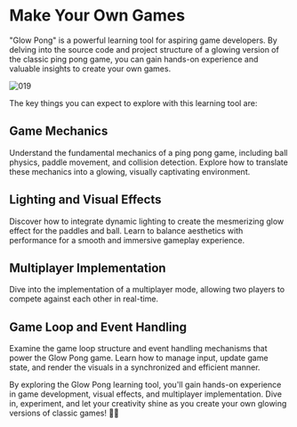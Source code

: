 # Make Your Own Games

"Glow Pong" is a powerful learning tool for aspiring game developers. By delving into the source code and project structure of a glowing version of the classic ping pong game, you can gain hands-on experience and valuable insights to create your own games.

![019](https://github.com/JoeLumbley/Glow-Pong/assets/77564255/7c7feaa8-aafa-4cf3-a8b8-31bb863501b6)

The key things you can expect to explore with this learning tool are:

## Game Mechanics
Understand the fundamental mechanics of a ping pong game, including ball physics, paddle movement, and collision detection. Explore how to translate these mechanics into a glowing, visually captivating environment.

## Lighting and Visual Effects
Discover how to integrate dynamic lighting to create the mesmerizing glow effect for the paddles and ball. Learn to balance aesthetics with performance for a smooth and immersive gameplay experience.

## Multiplayer Implementation
Dive into the implementation of a multiplayer mode, allowing two players to compete against each other in real-time.

## Game Loop and Event Handling
Examine the game loop structure and event handling mechanisms that power the Glow Pong game. Learn how to manage input, update game state, and render the visuals in a synchronized and efficient manner.

By exploring the Glow Pong learning tool, you'll gain hands-on experience in game development, visual effects, and multiplayer implementation. Dive in, experiment, and let your creativity shine as you create your own glowing versions of classic games! 🏓✨



















